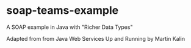 soap-teams-example
==================

A SOAP example in Java with "Richer Data Types"

Adapted from from Java Web Services Up and Running by Martin Kalin

